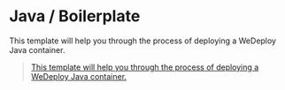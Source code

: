 # Java / Boilerplate

This template will help you through the process of deploying a WeDeploy Java container.

> [This template will help you through the process of deploying a WeDeploy Java container.](http://wedeploy.com/docs/other/)